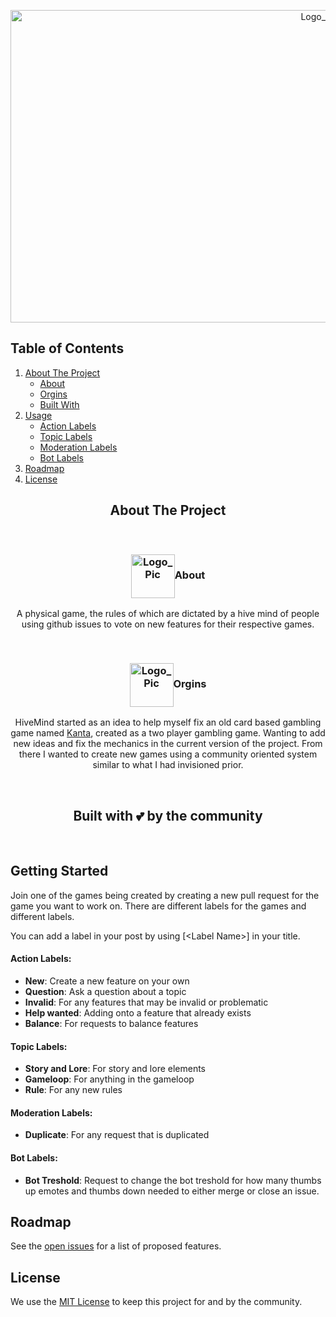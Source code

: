 <p align="center">
  <a href="https://github.com/SanoKei/HiveMind">
    <img src="https://github.com/Sanokei/HiveMind/blob/main/Resources/HiveMindBanner_1.0.0_png.png" alt="Logo_Banner" width="1000" height="500">
  </a>
</p>



<!-- TABLE OF CONTENTS -->
 ## Table of Contents
  <ol>
    <li>
      <a href="#about">About The Project</a>
      <ul>
        <li><a href="#about-about">About</a></li>
        <li><a href="#about-orgins">Orgins</a></li>
        <li><a href="#built-with-love">Built With</a></li>
      </ul>
    </li>
    <li>
      <a href="#start">Usage</a>
      <ul>
        <li><a href="#label-action">Action Labels</a></li>
        <li><a href="#label-topic">Topic Labels</a></li>
        <li><a href="#label-mod">Moderation Labels</a></li>
        <li><a href="#label-bot">Bot Labels</a></li>
      </ul>
    </li>
    <li><a href="#roadmap">Roadmap</a></li>
    <li><a href="#license">License</a></li>
  </ol>



<!-- ABOUT THE PROJECT -->
<h2 align="center" id="about">About The Project</h2>
<br />
<h3 align="center" id="about-about"><img src="https://github.com/Sanokei/HiveMind/blob/main/Resources/HiveMindLogo_1.0.1.png" align="center" alt="Logo_Pic" width="70" height="70"><strong>About</strong></h3>
<p align="center">
A physical game, the rules of which are dictated by a hive mind of people using github issues to vote on new features for their respective games.
</p>  
<br />
<h3 align="center" id="about-orgins"><img src="https://github.com/Sanokei/HiveMind/blob/main/Resources/HiveMindLogo_1.0.1.png" align="center" alt="Logo_Pic" width="70" height="70"><strong>Orgins</strong></h3>
<p align="center">
HiveMind started as an idea to help myself fix an old card based gambling game named <a href="https://sanokei.itch.io/kanta">Kanta</a>, created as a two player gambling game. Wanting to add new ideas and fix the mechanics in the current version of the project. From there I wanted to create new games using a community oriented system similar to what I had invisioned prior.
</p>
<br />
<h2 align="center" id="built-with-love">Built with 💕 by the community</h2>
<br />

<!-- GETTING STARTED -->
<h2 id="start">Getting Started</h2>

Join one of the games being created by creating a new pull request for the game you want to work on. 
There are different labels for the games and different labels.

You can add a label in your post by using \[\<Label Name>] in your title.
  
<h4 id="label-action"><strong>Action Labels:</strong></h4>
  <ul>
<li><strong>New</strong>: Create a new feature on your own</li>
<li><strong>Question</strong>: Ask a question about a topic</li>
<li><strong>Invalid</strong>: For any features that may be invalid or problematic</li>
<li><strong>Help wanted</strong>: Adding onto a feature that already exists</li>
<li><strong>Balance</strong>: For requests to balance features</li>
  </ul>
  
<h4 id="label-topic"><strong>Topic Labels:</strong></h4>
  <ul>
<li><strong>Story and Lore</strong>: For story and lore elements</li>
<li><strong>Gameloop</strong>: For anything in the gameloop</li>
<li><strong>Rule</strong>: For any new rules</li>
  </ul>
  
<h4 id="label-mod"><strong>Moderation Labels:</strong></h4>
  <ul>
<li><strong>Duplicate</strong>: For any request that is duplicated</li>
  </ul>
  
<h4 id="label-bot"><strong>Bot Labels:</strong></h4>
  <ul>
<li><strong>Bot Treshold</strong>: Request to change the bot treshold for how many thumbs up emotes and thumbs down needed to either merge or close an issue.</li>
  </ul>

<!-- ROADMAP -->
<h2 id="roadmap">Roadmap</h2>

See the [open issues](https://github.com/SanoKei/HiveMind/issues) for a list of proposed features.

<!-- LICENSE -->
<h2 id="license">License</h2>

We use the [MIT License](https://github.com/Sanokei/HiveMind/blob/main/LICENSE) to keep this project for and by the community.
